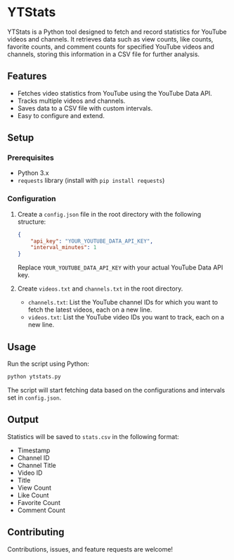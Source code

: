 # YTStats

YTStats is a Python tool designed to fetch and record statistics for YouTube videos and channels. It retrieves data such as view counts, like counts, favorite counts, and comment counts for specified YouTube videos and channels, storing this information in a CSV file for further analysis.

## Features

- Fetches video statistics from YouTube using the YouTube Data API.
- Tracks multiple videos and channels.
- Saves data to a CSV file with custom intervals.
- Easy to configure and extend.

## Setup

### Prerequisites

- Python 3.x
- `requests` library (install with `pip install requests`)

### Configuration

1. Create a `config.json` file in the root directory with the following structure:

    ```json
    {
        "api_key": "YOUR_YOUTUBE_DATA_API_KEY",
        "interval_minutes": 1
    }
    ```

    Replace `YOUR_YOUTUBE_DATA_API_KEY` with your actual YouTube Data API key.

2. Create `videos.txt` and `channels.txt` in the root directory.
   - `channels.txt`: List the YouTube channel IDs for which you want to fetch the latest videos, each on a new line.
   - `videos.txt`: List the YouTube video IDs you want to track, each on a new line.

## Usage

Run the script using Python:

```bash
python ytstats.py
```

The script will start fetching data based on the configurations and intervals set in `config.json`.

## Output

Statistics will be saved to `stats.csv` in the following format:

- Timestamp
- Channel ID
- Channel Title
- Video ID
- Title
- View Count
- Like Count
- Favorite Count
- Comment Count

## Contributing

Contributions, issues, and feature requests are welcome!
